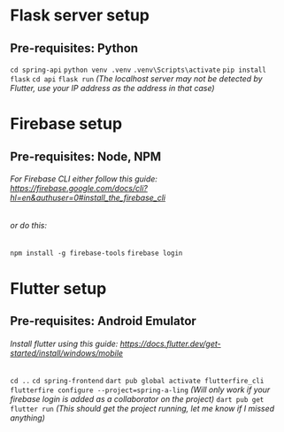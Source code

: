 # Flask server setup
## Pre-requisites: Python
```cd spring-api```
```python venv .venv```
```.venv\Scripts\activate```
```pip install flask```
```cd api```
```flask run```
*(The localhost server may not be detected by Flutter, use your IP address as the address in that case)*

# Firebase setup
## Pre-requisites: Node, NPM
###### For Firebase CLI either follow this guide: https://firebase.google.com/docs/cli?hl=en&authuser=0#install_the_firebase_cli
###### or do this:

```npm install -g firebase-tools```
```firebase login```

# Flutter setup
## Pre-requisites: Android Emulator
###### Install flutter using this guide: https://docs.flutter.dev/get-started/install/windows/mobile
```cd ..```
```cd spring-frontend```
```dart pub global activate flutterfire_cli```
```flutterfire configure --project=spring-a-ling```
*(Will only work if your firebase login is added as a collaborator on the project)*
```dart pub get```
```flutter run```
*(This should get the project running, let me know if I missed anything)*